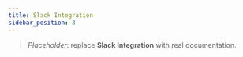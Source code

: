 ```yaml
---
title: Slack Integration
sidebar_position: 3
---
```


> _Placeholder_: replace **Slack Integration** with real documentation.
